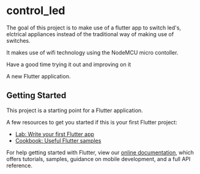 # control_led 

The goal of this project is to make use of a flutter app to switch led's, elctrical appliances instead of the traditional way of making use of switches.

It makes use of wifi technology using the NodeMCU micro contoller.

Have a good time trying it out and improving on it







A new Flutter application.

## Getting Started

This project is a starting point for a Flutter application.

A few resources to get you started if this is your first Flutter project:

- [Lab: Write your first Flutter app](https://flutter.dev/docs/get-started/codelab)
- [Cookbook: Useful Flutter samples](https://flutter.dev/docs/cookbook)

For help getting started with Flutter, view our
[online documentation](https://flutter.dev/docs), which offers tutorials,
samples, guidance on mobile development, and a full API reference.
